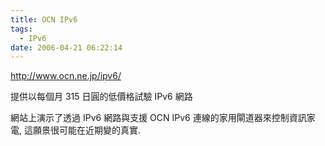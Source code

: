 ```yaml
---
title: OCN IPv6
tags:
  - IPv6
date: 2006-04-21 06:22:14
---
```


http://www.ocn.ne.jp/ipv6/

提供以每個月 315 日圓的低價格試驗 IPv6 網路

網站上演示了透過 IPv6 網路與支援 OCN IPv6 連線的家用閘道器來控制資訊家電, 
這願景很可能在近期變的真實.